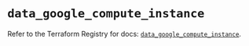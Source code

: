 # `data_google_compute_instance`

Refer to the Terraform Registry for docs: [`data_google_compute_instance`](https://registry.terraform.io/providers/hashicorp/google/6.11.2/docs/data-sources/compute_instance).
